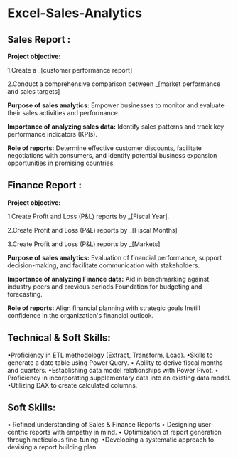 # Excel-Sales-Analytics
## Sales Report :

 **Project objective:** 

  1.Create a _[customer performance report]

  2.Conduct a comprehensive comparison between _[market performance and sales targets]

 **Purpose of sales analytics:** Empower businesses to monitor and evaluate their sales activities and performance.

**Importance of analyzing sales data:** Identify sales patterns and track key performance indicators (KPIs).

 **Role of reports:** Determine effective customer discounts, facilitate negotiations with consumers, and identify potential business expansion opportunities in promising countries.

## Finance Report :

**Project objective:** 

   1.Create Profit and Loss (P&L) reports by _[Fiscal Year].
  
   2.Create Profit and Loss (P&L) reports by _[Fiscal Months]

   3.Create Profit and Loss (P&L) reports by _[Markets]

 **Purpose of sales analytics:** Evaluation of financial performance, support decision-making, and facilitate communication with stakeholders.

 **Importance of analyzing Finance data:** Aid in benchmarking against industry peers and previous periods Foundation for budgeting and forecasting.

 **Role of reports:** Align financial planning with strategic goals Instill confidence in the organization's financial outlook.


## Technical & Soft Skills:
•Proficiency in ETL methodology (Extract, Transform, Load).
•Skills to generate a date table using Power Query.
•	Ability to derive fiscal months and quarters.
•Establishing data model relationships with Power Pivot.
•	Proficiency in incorporating supplementary data into an existing data model.
•Utilizing DAX to create calculated columns.

## Soft Skills:
•	Refined understanding of Sales & Finance Reports
•	Designing user-centric reports with empathy in mind.
•	Optimization of report generation through meticulous fine-tuning.
•Developing a systematic approach to devising a report building plan.
